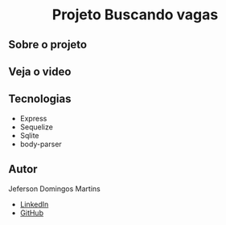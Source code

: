 # <h1 align="center">  Projeto Buscando vagas </h1>

## <b>Sobre o projeto</b> </br>


## Veja o video


## Tecnologias

- Express</br>
- Sequelize</br>
- Sqlite
- body-parser

## Autor
Jeferson Domingos Martins

- [LinkedIn](https://www.linkedin.com/in/jefersondomingos)</br>
- [GitHub](https://github.com/JefersonDomingos)
